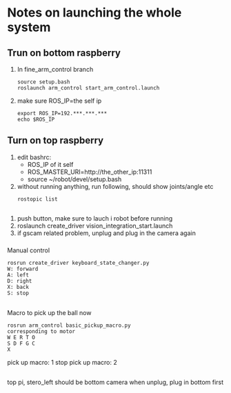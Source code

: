 # Notes on launching the whole system

## Trun on bottom raspberry
1. In fine_arm_control branch
    ```
    source setup.bash
    roslaunch arm_control start_arm_control.launch
    ```

2. make sure ROS_IP=the self ip
    ```
    export ROS_IP=192.***.***.***
    echo $ROS_IP
    ```

## Turn on top raspberry
1. edit bashrc:
    * ROS_IP of it self
    * ROS_MASTER_URI=http://the_other_ip:11311
    * source ~/robot/devel/setup.bash
2. without running anything, run following, should show joints/angle etc
    ```
    rostopic list
    ```

##
###
1. push button, make sure to lauch i robot before running
2. roslaunch create_driver vision_integration_start.launch
3. if gscam related problem, unplug and plug in the camera again

###
Manual control
```
rosrun create_driver keyboard_state_changer.py
W: forward
A: left
D: right
X: back
S: stop
```

##
Macro to pick up the ball now
```
rosrun arm_control basic_pickup_macro.py
corresponding to motor
W E R T O
S D F G C
X
```
pick up macro: 1
stop pick up macro: 2

##
top pi,
stero_left should be bottom camera
when unplug, plug in bottom first

